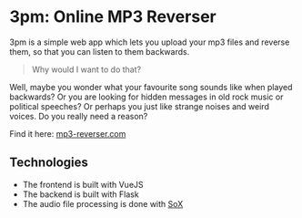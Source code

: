 # 3pm: Online MP3 Reverser

3pm is a simple web app which lets you upload your mp3 files and reverse them, so that you can listen to them backwards.

> Why would I want to do that?
 
Well, maybe you wonder what your favourite song sounds like when played backwards? Or you are looking for hidden messages in old rock music or political speeches? Or perhaps you just like strange noises and weird voices. Do you really need a reason?

Find it here: [mp3-reverser.com](https://mp3-reverser.com)

## Technologies
- The frontend is built with VueJS
- The backend is built with Flask
- The audio file processing is done with [SoX](https://sox.sourceforge.net/)
